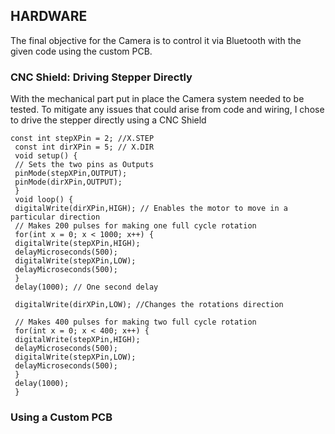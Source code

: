 ## HARDWARE

The final objective for the Camera is to control it via Bluetooth with the given code using the custom PCB.


### CNC Shield: Driving Stepper Directly

With the mechanical part put in place the Camera system needed to be tested. To mitigate any issues that could arise from code and wiring, I chose to drive the stepper directly using a CNC Shield
	
```
const int stepXPin = 2; //X.STEP
 const int dirXPin = 5; // X.DIR
 void setup() {
 // Sets the two pins as Outputs
 pinMode(stepXPin,OUTPUT); 
 pinMode(dirXPin,OUTPUT);
 }
 void loop() {
 digitalWrite(dirXPin,HIGH); // Enables the motor to move in a particular direction
 // Makes 200 pulses for making one full cycle rotation
 for(int x = 0; x < 1000; x++) {
 digitalWrite(stepXPin,HIGH); 
 delayMicroseconds(500); 
 digitalWrite(stepXPin,LOW); 
 delayMicroseconds(500); 
 }
 delay(1000); // One second delay
 
 digitalWrite(dirXPin,LOW); //Changes the rotations direction

 // Makes 400 pulses for making two full cycle rotation
 for(int x = 0; x < 400; x++) {
 digitalWrite(stepXPin,HIGH);
 delayMicroseconds(500);
 digitalWrite(stepXPin,LOW);
 delayMicroseconds(500);
 }
 delay(1000);
 }
```
### Using a Custom PCB
